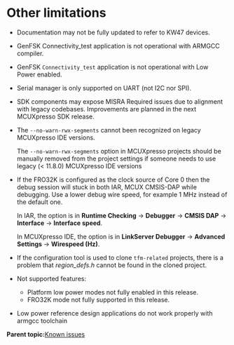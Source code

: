 # Other limitations

-   Documentation may not be fully updated to refer to KW47 devices.
-   GenFSK Connectivity\_test application is not operational with ARMGCC compiler.
-   GenFSK `Connectivity_test` application is not operational with Low Power enabled.
-   Serial manager is only supported on UART \(not I2C nor SPI\).
-   SDK components may expose MISRA Required issues due to alignment with legacy codebases. Improvements are planned in the next MCUXpresso SDK release.
-   The `--no-warn-rwx-segments` cannot been recognized on legacy MCUXpresso IDE versions.

    The `--no-warn-rwx-segments` option in MCUXpresso projects should be manually removed from the project settings if someone needs to use legacy \(< 11.8.0\) MCUXpresso IDE versions

-   If the FRO32K is configured as the clock source of Core 0 then the debug session will stuck in both IAR, MCUX CMSIS-DAP while debugging. Use a lower debug wire speed, for example 1 MHz instead of the default one.

    In IAR, the option is in **Runtime Checking** -\> **Debugger** -\> **CMSIS DAP** -\> **Interface** -\> **Interface speed**.

    In MCUXpresso IDE, the option is in **LinkServer Debugger** -\> **Advanced Settings** -\> **Wirespeed \(Hz\)**.

-   If the configuration tool is used to clone `tfm-related` projects, there is a problem that *region\_defs.h* cannot be found in the cloned project.
-   Not supported features:
    -   Platform low power modes not fully enabled in this release.
    -   FRO32K mode not fully supported in this release.
-   Low power reference design applications do not work properly with armgcc toolchain

**Parent topic:**[Known issues](../topics/known_issues.md)

